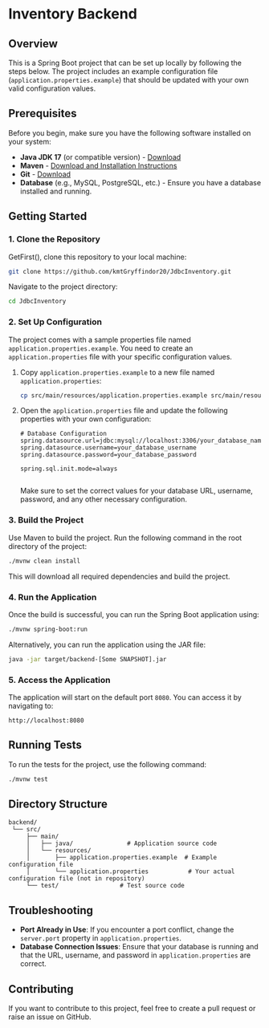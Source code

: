 
# Inventory Backend

## Overview

This is a Spring Boot project that can be set up locally by following the steps below. The project includes an example configuration file (`application.properties.example`) that should be updated with your own valid configuration values.

## Prerequisites

Before you begin, make sure you have the following software installed on your system:

- **Java JDK 17** (or compatible version) - [Download](https://adoptopenjdk.net/)
- **Maven** - [Download and Installation Instructions](https://maven.apache.org/install.html)
- **Git** - [Download](https://git-scm.com/downloads)
- **Database** (e.g., MySQL, PostgreSQL, etc.) - Ensure you have a database installed and running.

## Getting Started

### 1. Clone the Repository

GetFirst(), clone this repository to your local machine:

```bash
git clone https://github.com/kmtGryffindor20/JdbcInventory.git
```

Navigate to the project directory:

```bash
cd JdbcInventory
```

### 2. Set Up Configuration

The project comes with a sample properties file named `application.properties.example`. You need to create an `application.properties` file with your specific configuration values.

1. Copy `application.properties.example` to a new file named `application.properties`:

   ```bash
   cp src/main/resources/application.properties.example src/main/resources/application.properties
   ```

2. Open the `application.properties` file and update the following properties with your own configuration:

   ```properties
   # Database Configuration
   spring.datasource.url=jdbc:mysql://localhost:3306/your_database_name
   spring.datasource.username=your_database_username
   spring.datasource.password=your_database_password

   spring.sql.init.mode=always
   
   
   ```

   Make sure to set the correct values for your database URL, username, password, and any other necessary configuration.

### 3. Build the Project

Use Maven to build the project. Run the following command in the root directory of the project:

```bash
./mvnw clean install
```

This will download all required dependencies and build the project.

### 4. Run the Application

Once the build is successful, you can run the Spring Boot application using:

```bash
./mvnw spring-boot:run
```

Alternatively, you can run the application using the JAR file:

```bash
java -jar target/backend-[Some SNAPSHOT].jar
```

### 5. Access the Application

The application will start on the default port `8080`. You can access it by navigating to:

```
http://localhost:8080
```

## Running Tests

To run the tests for the project, use the following command:

```bash
./mvnw test
```

## Directory Structure

```
backend/
 └── src/
     ├── main/
     │   ├── java/               # Application source code
     │   └── resources/
     │       ├── application.properties.example  # Example configuration file
     │       └── application.properties           # Your actual configuration file (not in repository)
     └── test/                 # Test source code
```

## Troubleshooting

- **Port Already in Use**: If you encounter a port conflict, change the `server.port` property in `application.properties`.
- **Database Connection Issues**: Ensure that your database is running and that the URL, username, and password in `application.properties` are correct.

## Contributing

If you want to contribute to this project, feel free to create a pull request or raise an issue on GitHub.
